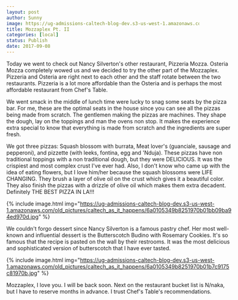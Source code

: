 ```yaml
---
layout: post
author: Sunny
image: https://ug-admissions-caltech-blog-dev.s3-us-west-1.amazonaws.com/old_pictures/caltech_as_it_happens/6a0105349b8251970b01b7c9175c6c970b.jpg
title: Mozzaplex Pt. II
categories: [local]
status: Publish
date: 2017-09-08
---
```



<div style="direction: ltr; margin-top: 0in; margin-left: 0in; width: 6.1305in;">
<div style="direction: ltr; margin-top: 0in; margin-left: 0in; width: 6.1305in;">
Today we went to check out Nancy Silverton's other restaurant, Pizzeria Mozza. Osteria Mozza completely wowed us and we decided to try the other part of the Mozzaplex. Pizzeria and Osteria are right next to each other and the staff rotate between the two restaurants. Pizzeria is a lot more affordable than the Osteria and is perhaps the most affordable restaurant from Chef's Table.


We went smack in the middle of lunch time were lucky to snag some seats by the pizza bar. For me, these are the optimal seats in the house since you can see all the pizzas being made from scratch. The gentlemen making the pizzas are machines. They shape the dough, lay on the toppings and man the ovens non stop. It makes the experience extra special to know that everything is made from scratch and the ingredients are super fresh.




We got three pizzas: Squash blossom with burrata, Meat lover's (guanciale, sausage and pepperoni), and pizzette (with leeks, fontina, egg and 'Nduja). These pizzas have non traditional toppings with a non traditional dough, but they were DELICIOUS. It was the crispiest and most complex crust I've ever had. Also, I don't know who came up with the idea of eating flowers, but I love him/her because the squash blossoms were LIFE CHANGING. They brush a layer of olive oil on the crust which gives it a beautiful color. They also finish the pizzas with a drizzle of olive oil which makes them extra decadent. Definitely THE BEST PIZZA IN LA!!!



{% include image.html img="https://ug-admissions-caltech-blog-dev.s3-us-west-1.amazonaws.com/old_pictures/caltech_as_it_happens/6a0105349b8251970b01bb09ba94ed970d.jpg" %}

We couldn't forgo dessert since Nancy Silverton is a famous pastry chef. Her most well-known and influential dessert is the Butterscotch Budino with Rosemary Cookies. It's so famous that the recipe is pasted on the wall by their restrooms. It was the most delicious and sophisticated version of butterscotch that I have ever tasted.




{% include image.html img="https://ug-admissions-caltech-blog-dev.s3-us-west-1.amazonaws.com/old_pictures/caltech_as_it_happens/6a0105349b8251970b01b7c9175c81970b.jpg" %}

Mozzaplex, I love you. I will be back soon. Next on the restaurant bucket list is N/naka, but I have to reserve months in advance. I trust Chef's Table's recommendations.

